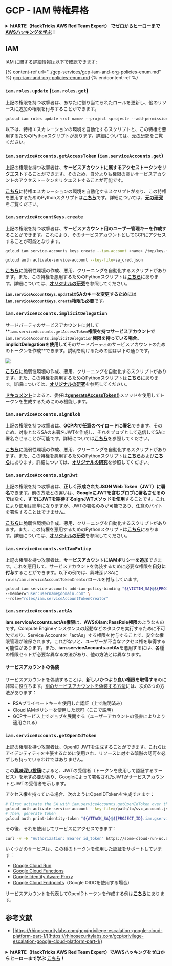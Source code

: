 # GCP - IAM 特権昇格

<details>

<summary><strong>htARTE（HackTricks AWS Red Team Expert）</strong> <a href="https://training.hacktricks.xyz/courses/arte"><strong>でゼロからヒーローまでAWSハッキングを学ぶ</strong></a><strong>！</strong></summary>

HackTricks をサポートする他の方法:

* **HackTricks で企業を宣伝したい** または **HackTricks をPDFでダウンロードしたい** 場合は [**SUBSCRIPTION PLANS**](https://github.com/sponsors/carlospolop) をチェックしてください！
* [**公式PEASS＆HackTricksグッズ**](https://peass.creator-spring.com)を入手する
* [**The PEASS Family**](https://opensea.io/collection/the-peass-family) を発見し、独占的な [**NFTs**](https://opensea.io/collection/the-peass-family) のコレクションを見つける
* **💬 [**Discordグループ**](https://discord.gg/hRep4RUj7f) に参加するか、[**telegramグループ**](https://t.me/peass) に参加するか、**Twitter** 🐦 [**@hacktricks_live**](https://twitter.com/hacktricks_live) をフォローする**
* **ハッキングトリックを共有するために、** [**HackTricks**](https://github.com/carlospolop/hacktricks) と [**HackTricks Cloud**](https://github.com/carlospolop/hacktricks-cloud) のGitHubリポジトリにPRを提出する

</details>

## IAM

IAM に関する詳細情報は以下で確認できます:

{% content-ref url="../gcp-services/gcp-iam-and-org-policies-enum.md" %}
[gcp-iam-and-org-policies-enum.md](../gcp-services/gcp-iam-and-org-policies-enum.md)
{% endcontent-ref %}

### `iam.roles.update` (`iam.roles.get`)

上記の権限を持つ攻撃者は、あなたに割り当てられたロールを更新し、他のリソースに追加の権限を付与することができます。
```bash
gcloud iam roles update <rol name> --project <project> --add-permissions <permission>
```
以下は、特権エスカレーションの環境を自動化するスクリプトと、この特権を悪用するためのPythonスクリプトがあります。詳細については、[元の研究](https://rhinosecuritylabs.com/gcp/privilege-escalation-google-cloud-platform-part-1/)をご覧ください。

### `iam.serviceAccounts.getAccessToken` (`iam.serviceAccounts.get`)

上記の権限を持つ攻撃者は、**サービスアカウントに属するアクセストークンをリクエスト**することができます。そのため、自分よりも権限の高いサービスアカウントのアクセストークンをリクエストすることが可能です。

[**こちら**](https://github.com/carlospolop/gcp\_privesc\_scripts/blob/main/tests/4-iam.serviceAccounts.getAccessToken.sh)に特権エスカレーションの環境を自動化するスクリプトがあり、この特権を悪用するためのPythonスクリプトは[**こちら**](https://github.com/RhinoSecurityLabs/GCP-IAM-Privilege-Escalation/blob/master/ExploitScripts/iam.serviceAccounts.getAccessToken.py)です。詳細については、[**元の研究**](https://rhinosecuritylabs.com/gcp/privilege-escalation-google-cloud-platform-part-1/)をご覧ください。

### `iam.serviceAccountKeys.create`

上記の権限を持つ攻撃者は、**サービスアカウント用のユーザー管理キーを作成**することができます。これにより、そのサービスアカウントとしてGCPにアクセスすることが可能となります。
```bash
gcloud iam service-accounts keys create --iam-account <name> /tmp/key.json

gcloud auth activate-service-account --key-file=sa_cred.json
```
[**こちら**](https://github.com/carlospolop/gcp\_privesc\_scripts/blob/main/tests/3-iam.serviceAccountKeys.create.sh)に脆弱性環境の作成、悪用、クリーニングを自動化するスクリプトがあります。また、この特権を悪用するためのPythonスクリプトは[**こちら**](https://github.com/RhinoSecurityLabs/GCP-IAM-Privilege-Escalation/blob/master/ExploitScripts/iam.serviceAccountKeys.create.py)にあります。詳細については、[**オリジナルの研究**](https://rhinosecuritylabs.com/gcp/privilege-escalation-google-cloud-platform-part-1/)を参照してください。

**`iam.serviceAccountKeys.update`はSAのキーを変更するためには`iam.serviceAccountKeys.create`権限も必要**です。

### `iam.serviceAccounts.implicitDelegation`

サードパーティのサービスアカウントに対して**`iam.serviceAccounts.getAccessToken`**権限を持つサービスアカウントで**`iam.serviceAccounts.implicitDelegation`**権限を持っている場合、implicitDelegationを使用して**そのサードパーティのサービスアカウントのためのトークンを作成**できます。説明を助けるための図は以下の通りです。

![](https://rhinosecuritylabs.com/wp-content/uploads/2020/04/image2-500x493.png)

[**こちら**](https://github.com/carlospolop/gcp\_privesc\_scripts/blob/main/tests/5-iam.serviceAccounts.implicitDelegation.sh)に脆弱性環境の作成、悪用、クリーニングを自動化するスクリプトがあります。また、この特権を悪用するためのPythonスクリプトは[**こちら**](https://github.com/RhinoSecurityLabs/GCP-IAM-Privilege-Escalation/blob/master/ExploitScripts/iam.serviceAccounts.implicitDelegation.py)にあります。詳細については、[**オリジナルの研究**](https://rhinosecuritylabs.com/gcp/privilege-escalation-google-cloud-platform-part-1/)を参照してください。

[**ドキュメント**](https://cloud.google.com/iam/docs/understanding-service-accounts)によると、委任は[**generateAccessToken()**](https://cloud.google.com/iam/credentials/reference/rest/v1/projects.serviceAccounts/generateAccessToken)メソッドを使用してトークンを生成するためにのみ機能します。

### `iam.serviceAccounts.signBlob`

上記の権限を持つ攻撃者は、**GCP内で任意のペイロードに署名**できます。そのため、対象となるSAの未署名JWTを作成し、それをブロブとして送信してSAに署名させることが可能です。詳細については[**こちら**](https://medium.com/google-cloud/using-serviceaccountactor-iam-role-for-account-impersonation-on-google-cloud-platform-a9e7118480ed)を参照してください。

[**こちら**](https://github.com/carlospolop/gcp\_privesc\_scripts/blob/main/tests/6-iam.serviceAccounts.signBlob.sh)に脆弱性環境の作成、悪用、クリーニングを自動化するスクリプトがあります。また、この特権を悪用するためのPythonスクリプトは[**こちら**](https://github.com/RhinoSecurityLabs/GCP-IAM-Privilege-Escalation/blob/master/ExploitScripts/iam.serviceAccounts.signBlob-accessToken.py)および[**こちら**](https://github.com/RhinoSecurityLabs/GCP-IAM-Privilege-Escalation/blob/master/ExploitScripts/iam.serviceAccounts.signBlob-gcsSignedUrl.py)にあります。詳細については、[**オリジナルの研究**](https://rhinosecuritylabs.com/gcp/privilege-escalation-google-cloud-platform-part-1/)を参照してください。

### `iam.serviceAccounts.signJwt`

上記の権限を持つ攻撃者は、**正しく形成されたJSON Web Token（JWT）に署名**できます。前の方法との違いは、**GoogleにJWTを含むブロブに署名させるのではなく、すでにJWTを期待するsignJWTメソッドを使用**することです。これにより使用は簡単になりますが、JWTの署名のみが可能であり、任意のバイトを署名することはできません。

[**こちら**](https://github.com/carlospolop/gcp\_privesc\_scripts/blob/main/tests/7-iam.serviceAccounts.signJWT.sh)に脆弱性環境の作成、悪用、クリーニングを自動化するスクリプトがあります。また、この特権を悪用するためのPythonスクリプトは[**こちら**](https://github.com/RhinoSecurityLabs/GCP-IAM-Privilege-Escalation/blob/master/ExploitScripts/iam.serviceAccounts.signJWT.py)にあります。詳細については、[**オリジナルの研究**](https://rhinosecuritylabs.com/gcp/privilege-escalation-google-cloud-platform-part-1/)を参照してください。

### `iam.serviceAccounts.setIamPolicy` <a href="#iam.serviceaccounts.setiampolicy" id="iam.serviceaccounts.setiampolicy"></a>

上記の権限を持つ攻撃者は、**サービスアカウントにIAMポリシーを追加**できます。これを悪用して、サービスアカウントを偽装するために必要な権限を**自分に付与**することができます。以下の例では、興味深いSAに`roles/iam.serviceAccountTokenCreator`ロールを付与しています。
```bash
gcloud iam service-accounts add-iam-policy-binding "${VICTIM_SA}@${PROJECT_ID}.iam.gserviceaccount.com" \
--member="user:username@domain.com" \
--role="roles/iam.serviceAccountTokenCreator"
```
### `iam.serviceAccounts.actAs`

**iam.serviceAccounts.actAs権限**は、**AWSのiam:PassRole権限**のようなものです。Compute Engineインスタンスの起動などのタスクを実行するために不可欠であり、Service Accountを「actAs」する権限を付与することで、安全な権限管理が確保されます。これがないと、ユーザーが不当なアクセス権を取得する可能性があります。また、**iam.serviceAccounts.actAs**を悪用するには、各種の権限セットが必要な異なる方法があり、他の方法とは異なります。

#### サービスアカウントの偽装 <a href="#service-account-impersonation" id="service-account-impersonation"></a>

サービスアカウントを偽装することは、**新しいかつより良い権限を取得する**のに非常に役立ちます。[別のサービスアカウントを偽装する方法](https://cloud.google.com/iam/docs/understanding-service-accounts#impersonating\_a\_service\_account)には、次の3つの方法があります：

* RSAプライベートキーを使用した認証（上で説明済み）
* Cloud IAMポリシーを使用した認可（ここで説明）
* GCPサービス上でジョブを展開する（ユーザーアカウントの侵害によりより適用される）

### `iam.serviceAccounts.getOpenIdToken`

上記の権限を持つ攻撃者は、OpenID JWTを生成することができます。これらはアイデンティティを主張するために使用され、リソースに対する暗黙の認可を必ずしも持っているわけではありません。

この[**興味深い投稿**](https://medium.com/google-cloud/authenticating-using-google-openid-connect-tokens-e7675051213b)によると、JWTの受信者（トークンを使用して認証するサービス）を示す必要があり、Googleによって署名されたJWTがサービスアカウントとJWTの受信者を示します。

アクセス権を持っている場合、次のようにOpenIDTokenを生成できます：
```bash
# First activate the SA with iam.serviceAccounts.getOpenIdToken over the other SA
gcloud auth activate-service-account --key-file=/path/to/svc_account.json
# Then, generate token
gcloud auth print-identity-token "${ATTACK_SA}@${PROJECT_ID}.iam.gserviceaccount.com" --audiences=https://example.com
```
その後、それを使用してサービスにアクセスできます：
```bash
curl -v -H "Authorization: Bearer id_token" https://some-cloud-run-uc.a.run.app
```
いくつかのサービスは、この種のトークンを使用した認証をサポートしています：

- [Google Cloud Run](https://cloud.google.com/run/)
- [Google Cloud Functions](https://cloud.google.com/functions/docs/)
- [Google Identity Aware Proxy](https://cloud.google.com/iap/docs/authentication-howto)
- [Google Cloud Endpoints](https://cloud.google.com/endpoints/docs/openapi/authenticating-users-google-id)（Google OIDCを使用する場合）

サービスアカウントを代表してOpenIDトークンを作成する例は[**こちら**](https://github.com/carlospolop-forks/GCP-IAM-Privilege-Escalation/blob/master/ExploitScripts/iam.serviceAccounts.getOpenIdToken.py)にあります。

## 参考文献

- [https://rhinosecuritylabs.com/gcp/privilege-escalation-google-cloud-platform-part-1/](https://rhinosecuritylabs.com/gcp/privilege-escalation-google-cloud-platform-part-1/)

<details>

<summary><strong>htARTE（HackTricks AWS Red Team Expert）でAWSハッキングをゼロからヒーローまで学ぶ</strong> <a href="https://training.hacktricks.xyz/courses/arte"><strong>こちら</strong></a><strong>！</strong></summary>

HackTricksをサポートする他の方法：

- **HackTricksで企業を宣伝したい**または**HackTricksをPDFでダウンロードしたい**場合は、[**SUBSCRIPTION PLANS**](https://github.com/sponsors/carlospolop)をチェックしてください！
- [**公式PEASS＆HackTricksスウェグ**](https://peass.creator-spring.com)を入手する
- [**The PEASS Family**](https://opensea.io/collection/the-peass-family)を発見し、独占的な[**NFTs**](https://opensea.io/collection/the-peass-family)のコレクションを見つける
- 💬 [**Discordグループ**](https://discord.gg/hRep4RUj7f)または[**telegramグループ**](https://t.me/peass)に**参加**するか、**Twitter** 🐦 [**@hacktricks_live**](https://twitter.com/hacktricks_live)で**フォロー**する
- **HackTricks**と[**HackTricks Cloud**](https://github.com/carlospolop/hacktricks-cloud)のGitHubリポジトリにPRを提出して、あなたのハッキングトリックを共有してください。

</details>
